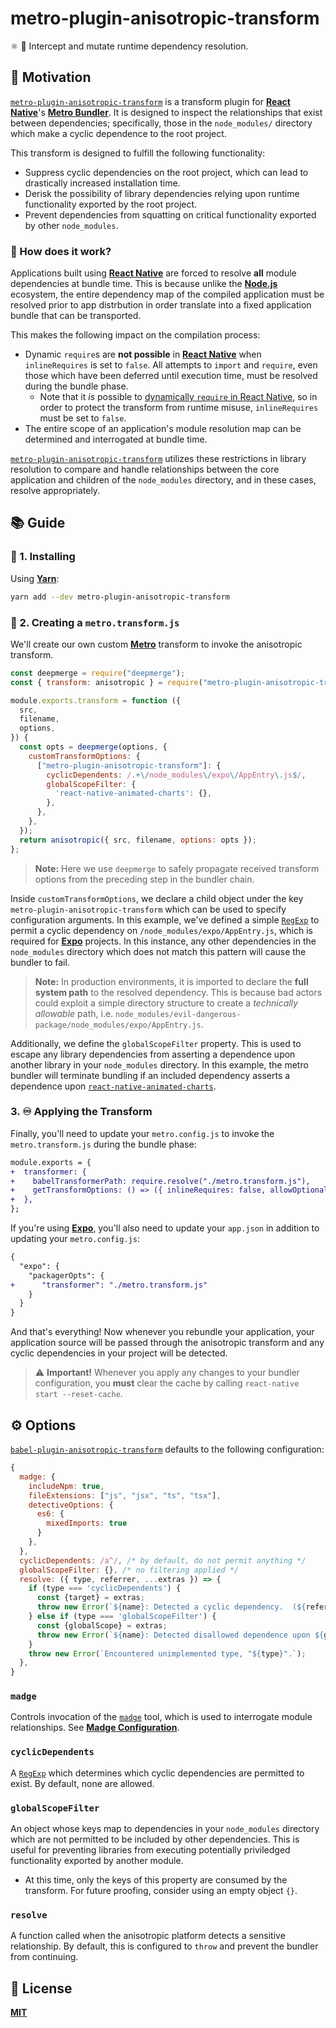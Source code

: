 # metro-plugin-anisotropic-transform
⚛️  🧲 Intercept and mutate runtime dependency resolution.

## 💪 Motivation
[`metro-plugin-anisotropic-transform`](.) is a transform plugin for [**React Native**](https://reactnative.dev)'s [**Metro Bundler**](https://github.com/facebook/metro). It is designed to inspect the relationships that exist between dependencies; specifically, those in the `node_modules/` directory which make a cyclic dependence to the root project.

This transform is designed to fulfill the following functionality:
  - Suppress cyclic dependencies on the root project, which can lead to drastically increased installation time.
  - Derisk the possibility of library dependencies relying upon runtime functionality exported by the root project.
  - Prevent dependencies from squatting on critical functionality exported by other `node_modules`.

### 🤔 How does it work?
Applications built using [**React Native**](https://reactnative.dev) are forced to resolve **all** module dependencies at bundle time. This is because unlike the [**Node.js**](https://nodejs.org/en/) ecosystem, the entire dependency map of the compiled application must be resolved prior to app distrbution in order translate into a fixed application bundle that can be transported.

This makes the following impact on the compilation process:

  - Dynamic `require`s are **not possible** in [**React Native**](https://reactnative.dev) when `inlineRequires` is set to `false`. All attempts to `import` and `require`, even those which have been deferred until execution time, must be resolved during the bundle phase.
    - Note that it _is_ possible to [dynamically `require` in React Native](https://twitter.com/baconbrix/status/1357448848331988994?s=21), so in order to protect the transform from runtime misuse, `inlineRequires` must be set to `false`.
  - The entire scope of an application's module resolution map can be determined and interrogated at bundle time.

[`metro-plugin-anisotropic-transform`](.) utilizes these restrictions in library resolution to compare and handle relationships between the core application and children of the `node_modules` directory, and in these cases, resolve appropriately. 

## 📚 Guide

### 🚀 1. Installing

Using [**Yarn**](https://yarnpkg.com):

```sh
yarn add --dev metro-plugin-anisotropic-transform
```

### 📝 2. Creating a `metro.transform.js`

We'll create our own custom [**Metro**](https://github.com/facebook/metro) transform to invoke the anisotropic transform.

```javascript
const deepmerge = require("deepmerge");
const { transform: anisotropic } = require("metro-plugin-anisotropic-transform");

module.exports.transform = function ({
  src,
  filename,
  options,
}) {
  const opts = deepmerge(options, {
    customTransformOptions: {
      ["metro-plugin-anisotropic-transform"]: {
        cyclicDependents: /.+\/node_modules\/expo\/AppEntry\.js$/,
        globalScopeFilter: {
          'react-native-animated-charts': {},
        },
      },
    },
  });
  return anisotropic({ src, filename, options: opts });
};
```

> **Note:** Here we use `deepmerge` to safely propagate received transform options from the preceding step in the bundler chain.

Inside `customTransformOptions`, we declare a child object under the key `metro-plugin-anisotropic-transform` which can be used to specify configuration arguments. In this example, we've defined a simple [`RegExp`](https://developer.mozilla.org/en-US/docs/Web/JavaScript/Reference/Global_Objects/RegExp) to permit a cyclic dependency on `/node_modules/expo/AppEntry.js`, which is required for [**Expo**](https://expo.io) projects. In this instance, any other dependencies in the `node_modules` directory which does not match this pattern will cause the bundler to fail.

> **Note:** In production environments, it is imported to declare the **full system path** to the resolved dependency. This is because bad actors could exploit a simple directory structure to create a _technically allowable_ path, i.e. `node_modules/evil-dangerous-package/node_modules/expo/AppEntry.js`.

Additionally, we define the `globalScopeFilter` property. This is used to escape any library dependencies from asserting a dependence upon another library in your `node_modules` directory. In this example, the metro bundler will terminate bundling if an included dependency asserts a dependence upon [`react-native-animated-charts`](https://github.com/rainbow-me/react-native-animated-charts).

### 3. ♾️ Applying the Transform

Finally, you'll need to update your `metro.config.js` to invoke the `metro.transform.js` during the bundle phase:

```diff
module.exports = {
+  transformer: {
+    babelTransformerPath: require.resolve("./metro.transform.js"),
+    getTransformOptions: () => ({ inlineRequires: false, allowOptionalDependencies: false }),
+  },
};
```

If you're using [**Expo**](https://expo.io), you'll also need to update your `app.json` in addition to updating your `metro.config.js`:

```diff
{
  "expo": {
    "packagerOpts": {
+      "transformer": "./metro.transform.js"
    }
  }
}
```

And that's everything! Now whenever you rebundle your application, your application source will be passed through the anisotropic transform and any cyclic dependencies in your project will be detected.

> ⚠️  **Important!** Whenever you apply any changes to your bundler configuration, you **must** clear the cache by calling `react-native start --reset-cache`.


## ⚙️ Options

[`babel-plugin-anisotropic-transform`](.) defaults to the following configuration:

```javascript
{
  madge: {
    includeNpm: true,
    fileExtensions: ["js", "jsx", "ts", "tsx"],
    detectiveOptions: {
      es6: {
        mixedImports: true
      }
    },
  }, 
  cyclicDependents: /a^/, /* by default, do not permit anything */
  globalScopeFilter: {}, /* no filtering applied */
  resolve: ({ type, referrer, ...extras }) => {
    if (type === 'cyclicDependents') {
      const {target} = extras;
      throw new Error(`${name}: Detected a cyclic dependency.  (${referrer} => ${target})`);
    } else if (type === 'globalScopeFilter') {
      const {globalScope} = extras;
      throw new Error(`${name}: Detected disallowed dependence upon ${globalScope.map(e => `"${e}"`).join(',')}. (${referrer})`);
    }
    throw new Error(`Encountered unimplemented type, "${type}".`);
  },
}
```

### `madge`
Controls invocation of the [`madge`](https://github.com/pahen/madge) tool, which is used to interrogate module relationships. See [**Madge Configuration**](https://github.com/pahen/madge#configuration).

### `cyclicDependents`
A [`RegExp`](https://developer.mozilla.org/en-US/docs/Web/JavaScript/Reference/Global_Objects/RegExp) which determines which cyclic dependencies are permitted to exist. By default, none are allowed.

### `globalScopeFilter`
An object whose keys map to dependencies in your `node_modules` directory which are not permitted to be included by other dependencies. This is useful for preventing libraries from executing potentially priviledged functionality exported by another module.
  - At this time, only the keys of this property are consumed by the transform. For future proofing, consider using an empty object `{}`.

### `resolve`
A function called when the anisotropic platform detects a sensitive relationship. By default, this is configured to `throw` and prevent the bundler from continuing.

## 🌈 License
[**MIT**](./LICENSE)

